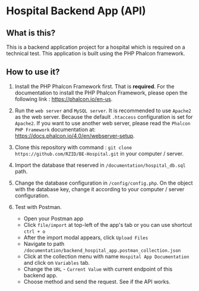 # Hospital Backend App (API)

## What is this?

This is a backend application project for a hospital which is required on a technical test. This application is built using the PHP Phalcon framework.

## How to use it?

1. Install the PHP Phalcon Framework first. That is <b>required</b>. For the documentation to install the PHP Phalcon Framework, please open the following link : https://phalcon.io/en-us.

2. Run the `web server` and `MySQL server`. It is recommended to use `Apache2` as the web server. Because the default `.htaccess` configuration is set for `Apache2`. If you want to use another web server, please read the `Phalcon PHP Framework` documentation at: https://docs.phalcon.io/4.0/en/webserver-setup.

3. Clone this repository with command : `git clone https://github.com/RZID/BE-Hospital.git` in your computer / server.

4. Import the database that reserved in `/documentation/hospital_db.sql` path.

5. Change the database configuration in `/config/config.php`. On the object with the database key, change it according to your computer / server configuration.

6. Test with Postman.
   - Open your Postman app
   - Click `file/import` at top-left of the app's tab or you can use shortcut `ctrl + o`
   - After the import modal appears, click `Upload Files`
   - Navigate to path `/documentation/backend_hospital_app.postman_collection.json`
   - Click at the collection menu with name `Hospital App Documentation` and click on `Variables` tab.
   - Change the `URL` - `Current Value` with current endpoint of this backend app.
   - Choose method and send the request. See if the API works.
